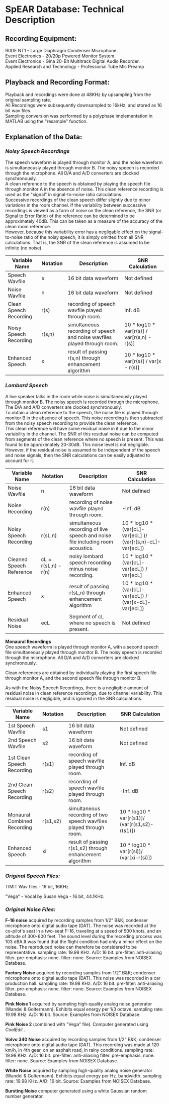# SpEAR Database: Technical Description

## Recording Equipment:
  

R0DE NT1 - Large Diaphragm Condenser Microphone.  
Event Electronics - 20/20p Powered Monitor System.  
Event Electronics - Gina 20-Bit Multitrack Digital Audio Recorder.  
Applied Research and Technology - Professional Tube Mic Preamp  

## Playback and Recording Format:

Playback and recordings were done at 48KHz by upsampling from the original sampling rate.  
All Recordings were subsequently downsampled to 16kHz, and stored as 16 bit wav files.  
Sampling conversion was performed by a polyphase implementation in MATLAB using the "resample" function.

## Explanation of the Data:

### _Noisy Speech Recordings_ 

The speech waveform is played through monitor A, and the noise waveform is simultaneously played through monitor B. The noisy speech is recorded through the microphone. All D/A and A/D converters are clocked synchronously.  
A clean reference to the speech is obtained by playing the speech file through monitor A in the absence of noise. This clean reference recording is used as the "signal" in signal-to-noise ratio calculations.  
Successive recordings of the clean speech differ slightly due to minor variations in the room channel. If the variability between successive recordings is viewed as a form of noise on the clean reference, the SNR (or Signal to Error Ratio) of the reference can be determined to be approximately 40dB. This can be taken as a measure of the accuracy of the clean room reference.  
However, because this variability error has a negligable effect on the signal-to-noise ratio of the noisy speech, it is simply omitted from all SNR calculations. That is, the SNR of the clean reference is assumed to be infinite (no noise).  


|  Variable Name  |  Notation  |  Description  |  SNR Calculation  |
| --- | --- | --- | --- |
|   Speech Wavfile   |  s  |  16 bit data waveform  |   Not defined  |
|    Noise Wavfile   |   n  |  16 bit data waveform   |   Not defined  |
|    Clean Speech Recording   |   r(s)  |  recording of speech wavfile played through room. |   Inf. dB   |
|   Noisy Speech Recording   |   r(s,n)   |   simultaneous recording of speech and noise wavfiles played through room. |  10 * log10 * var[r(s)] / var[r(s,n) - r(s)]
|   Enhanced Speech	 |   x  |   result of passing r(s,n) through enhancement algorithm	 |  10 * log10 * var[r(s)] / var[x - r(s)]
		

### _Lombard Speech_

A live speaker talks in the room while noise is simultaneously played through monitor B. The noisy speech is recorded through the microphone. The D/A and A/D converters are clocked synchronously.  
To obtain a clean reference to the speech, the noise file is played through monitor B in the absence of speech. This noise recording is then subtracted from the noisy speech recording to provide the clean reference.  
This clean reference will have some residual noise in it due to the minor variability in the channel. The SNR of this residual noise can be computed from segments of the clean reference where no speech is present. This was found to be approximately 20-30dB. This noise level is not negligible. However, if the residual noise is assumed to be independent of the speech and noise signals, then the SNR calculations can be easily adjusted to account for it.  



| Variable Name | Notation | Description | SNR Calculation |
|--- |--- |--- |--- |
|Noise Wavfile|n|16 bit data waveform|Not defined|
|Noise Recording|r(n)|recording of noise wavfile played through room.|-Inf. dB|
|Noisy Speech Recording|r(sL,n)|simultaneous recording of live speech and noise file including room acoustics.| 10 * log10 * (var[cL]-var[ecL] )/ (var[r(s,n)-cL]-var[ecL])
|Cleaned Speech Reference|cL = r(sL,n) - r(n)|noisy lombard speech recording minus noise recording.| 10 * log10 * (var[cL]-var[ecL]) / var[ecL]
|Enhanced Speech|x|result of passing r(sL,n) through enhancement algorithm | 10 * log10 * (var[cL]-var[ecL]) / (var[x-cL]-var[ecL])
|Residual Noise|ecL|Segment of cL where no speech is present.|Not defined|



**Monaural Recordings**  
One speech waveform is played through monitor A, with a second speech file simultaneously played through monitor B. The noisy speech is recorded through the microphone. All D/A and A/D converters are clocked synchronously.

Clean references are obtained by individually playing the first speech file through monitor A, and the second speech file through monitor B.

As with the Noisy Speech Recordings, there is a negligible amount of residual noise in clean reference recordings, due to channel variability. This residual noise is negligible, and is ignored in the SNR calculations.

| Variable Name | Notation | Description | SNR Calculation |
|--- |--- |--- |--- |
|1st Speech Wavfile|s1|16 bit data waveform|Not defined|
|2nd Speech Wavfile|s2|16 bit data waveform|Not defined|
|1st Clean Speech Recording|r(s1)|recording of speech wavfile played through room.|Inf. dB|
|2nd Clean Speech Recording|r(s2)|recording of speech wavfile played through room.|-Inf. dB|
|Monaural Combined Recording|r(s1,s2)|simultaneous recording of two speech wavfiles played through room.|10 * log10 * var[r(s1)]/ (var[r(s1,s2)-r(s1)])
|Enhanced Speech|xi|result of passing r(s1,s2) through enhancement algorithm|10 * log10 * var[r(si)]/ (var[xi-r(si)])



### _Original Speech Files:_

TIMIT Wav files - 16 bit, 16KHz.

"Vega" - Vocal by Susan Vega - 16 bit, 44.1KHz.

### _Original Noise Files:_

**F-16 noise** acquired by recording samples from 1/2" B&K; condenser microphone onto digital audio tape (DAT). The noise was recorded at the co-pilot's seat in a two-seat F-16, traveling at a speed of 500 knots, and an altitude of 300-600 feet. The sound level during the recording process was 103 dBA.It was found that the flight condition had only a minor effect on the noise. The reproduced noise can therefore be considered to be representative. sampling rate: 19.98 KHz. A/D: 16 bit. pre-filter: anti-aliasing filter. pre-emphasis: none. filter: none. Source: Examples from NOISEX Database.

**Factory Noise** acquired by recording samples from 1/2" B&K; condenser microphone onto digital audio tape (DAT). This noise was recorded in a car production hall. sampling rate: 19.98 KHz. A/D: 16 bit. pre-filter: anti-aliasing filter. pre-emphasis: none. filter: none. Source: Examples from NOISEX Database.

**Pink Noise 1** acquired by sampling high-quality analog noise generator (Wandel & Goltermann). Exhibits equal energy per 1/3 octave. sampling rate: 19.98 KHz. A/D: 16 bit. Source: Examples from NOISEX Database.

**Pink Noise 2** (combined with "Vega" file). Computer generated using _CoolEdit_ .

**Volvo 340 Noise** acquired by recording samples from 1/2" B&K; condenser microphone onto digital audio tape (DAT). This recording was made at 120 km/h, in 4th gear, on an asphalt road, in rainy conditions. sampling rate: 19.98 KHz. A/D: 16 bit. pre-filter: anti-aliasing filter. pre-emphasis: none. filter: none. Source: Examples from NOISEX Database.

**White Noise** acquired by sampling high-quality analog noise generator (Wandel & Goltermann). Exhibits equal energy per Hz. bandwidth. sampling rate: 19.98 KHz. A/D: 16 bit. Source: Examples from NOISEX Database.

**Bursting Noise** computer generated using a white Gaussian random number generator.
